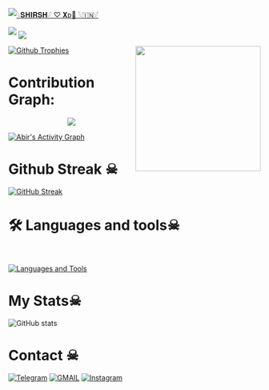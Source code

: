 [![𓆩𝐒𝐇𝐈𝐑𝐒𝐇𓆪 ♡ 𝐗ᴅ🪽 𓆩🇮🇳𓆪](https://github-stats-alpha.vercel.app/api?username=Shrish1239 "NOOBXD")](https://github-stats-alpha.vercel.app/api?username=Shrish1239 "LILXD")
                                                          
  
<img src="https://readme-typing-svg.herokuapp.com?color=00FF00&width=420&lines=🌿+WLC+TO+MY+PROFILE+🥀+🪽">


<!--
Shrish1239/LIL-x- is a ✨ _special_ ✨ repository because its README.md (this file) appears on your GitHub profile.



<p align="center">
    <b>ᴠɪsɪᴛᴏʀs</b><br>
 -->    <img align="middle" src="https://profile-counter.glitch.me/DAXXTEAM/count.svg" />
</p>
<!---
Shrish1239/LIL-x- is a ✨ special ✨ repository because its README.md (this file) appears on your GitHub profile.
You can click the Preview link to take a look at your changes.
--->
<img align="right" height="250" src="https://i.imgflip.com/65efzo.gif"  />







  [![Github Trophies](https://github-profile-trophy.vercel.app/?username=Shrish1239&theme=transparent&no-bg=true&margin-w=15&margin-h=10&row=1&column=6&count_private=true)](https://t.me/Homosapienhu)
  


# Contribution Graph:


<p align="center">
  <a href="https://github.com/Homosapienhu">
    <img src="https://github-readme-streak-stats.herokuapp.com/?user=ekvillainop#version3"/>
  </a>
</p>
<a href="https://github.com/"><img alt="Abir's Activity Graph" src="https://ghactivity.mrayush.me/graph?username=ekvillainop&bg_color=1F222E&color=F8D866&line=F85D7F&point=FFFFFF&hide_border=true" /></a>



# Github Streak ☠︎︎

  [![GitHub Streak](https://streak-stats.demolab.com?user=Shrish1239&theme=radical&border_radius=5&date_format=j%20M%5B%20Y%5D&fire=FF8100)](https://t.me/Homosapienhu)

# 🛠️ Languages and tools☠︎︎
</br>

[![Languages and Tools](https://skillicons.dev/icons?i=androidstudio,bash,vscode,docker,git,github,linux,heroku,arduino,redis,mongodb,java,html,py,c,ts,js,deno,flutter,fastapi&perline=10)](https://t.me/Homosapienhu)



# My Stats☠︎︎
![ GitHub stats](https://github-readme-stats.vercel.app/api?username=Shrish1239&show_icons=true&theme=radical)

# Contact ☠︎︎
<a href="https://t.me/Homosapienhu"><img title="Telegram" src="https://img.shields.io/badge/Telegram-%23000000.svg?&style=for-the-badge&logo=telegram&logoColor=61DAFB"></a>
<a href="https://mail.google.com/mail/?view=cm&fs=1&to=iwhyicreatedthis@gmail.com"><img title="GMAIL" src="https://img.shields.io/badge/Gmail-D14836?style=for-the-badge&logo=gmail&logoColor=white"></a>
<a href="https://t.me/Homosapienhu"><img title="Instagram" src="https://img.shields.io/badge/instagram-%23E4405F.svg?&style=for-the-badge&logo=instagram&logoColor=white"></a>
